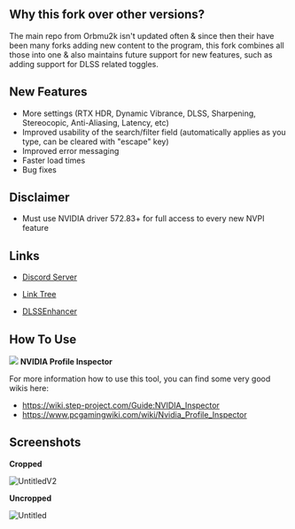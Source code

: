 ## Why this fork over other versions?
The main repo from Orbmu2k isn't updated often & since then their have been many forks adding new content to the program, this fork combines all those into one & also maintains future support for new features, such as adding support for DLSS related toggles.

## New Features
- More settings (RTX HDR, Dynamic Vibrance, DLSS, Sharpening, Stereocopic, Anti-Aliasing, Latency, etc)
- Improved usability of the search/filter field (automatically applies as you type, can be cleared with "escape" key)
- Improved error messaging
- Faster load times
- Bug fixes

## Disclaimer

- Must use NVIDIA driver 572.83+ for full access to every new NVPI feature

## Links

* [Discord Server](https://discord.gg/dc74er8TJF)

* [Link Tree](https://linktr.ee/Hybred)

* [DLSSEnhancer](https://www.nexusmods.com/site/mods/998)

## How To Use

![](/nspector/Images/n1-016.png) **NVIDIA Profile Inspector**

For more information how to use this tool, you can find some very good wikis here:
* https://wiki.step-project.com/Guide:NVIDIA_Inspector
* https://www.pcgamingwiki.com/wiki/Nvidia_Profile_Inspector

## Screenshots

**Cropped**

![UntitledV2](https://github.com/user-attachments/assets/89168980-2af4-46f8-9a0f-b609e11c7b91)

**Uncropped**

![Untitled](https://github.com/user-attachments/assets/e891eb82-38d2-4d18-ad44-b2f250237ec4)
